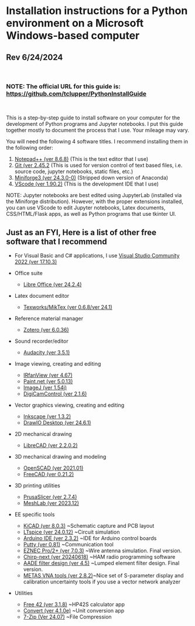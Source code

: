 # Installation instructions for a Python environment on a Microsoft Windows-based computer

## Rev 6/24/2024
<br>

### NOTE: The official URL for this guide is:  https://github.com/tclupper/PythonInstallGuide 
<br>

This is a step-by-step guide to install software on your computer for the development of Python programs and Jupyter notebooks.  I put this guide together mostly to document the process that I use.  Your mileage may vary.

You will need the following 4 software titles. I recommend installing them in the following order:

1) [Notepad++ (ver 8.6.8)](NotepadPlusPlus.md) (This is the text editor that I use)
2) [Git (ver 2.45.2](Git.md)  (This is used for version control of text based files, i.e. source code, jupyter notebooks, static files, etc.)
3) [Miniforge3 (ver 24.3.0-0)](Miniforge.md)  (Stripped down version of Anaconda)
4) [VScode (ver 1.90.2)](VScode.md)  (This is the development IDE that I use)

NOTE: Jupyter notebooks are best edited using JupyterLab (installed via the Miniforge distribution).  However, with the proper extensions installed, you can use VScode to edit Jupyter notebooks, Latex documents, CSS/HTML/Flask apps, as well as Python programs that use tkinter UI.

## Just as an FYI, Here is a list of other free software that I recommend
* For Visual Basic and C# applications, I use [Visual Studio Community 2022 (ver 17.10.3)](https://visualstudio.microsoft.com/vs/community)

* Office suite

    * [Libre Office (ver 24.2.4)](https://www.libreoffice.org)
* Latex document editor
    * [Texworks/MikTex (ver 0.6.8/ver 24.1)](https://miktex.org/download)
* Reference material manager
    * [Zotero (ver 6.0.36)](https://www.zotero.org/download/)
* Sound recorder/editor
    * [Audacity (ver 3.5.1)](https://www.audacityteam.org)
* Image viewing, creating and editing
    * [IRfanView (ver 4.67)](https://www.irfanview.com)
    * [Paint.net (ver 5.0.13)](https://www.getpaint.net)
    * [ImageJ (ver 1.54j)](https://imagej.net/)
    * [DigiCamControl (ver 2.1.6)](https://www.digicamcontrol.com/download)
* Vector graphics viewing, creating and editing
    * [Inkscape (ver 1.3.2)](https://inkscape.org)
    * [DrawIO Desktop (ver 24.6.1)](https://github.com/jgraph/drawio-desktop/releases)
* 2D mechanical drawing
    * [LibreCAD (ver 2.2.0.2)](https://github.com/LibreCAD/LibreCAD/releases)
* 3D mechanical drawing and modeling
    * [OpenSCAD (ver 2021.01)](https://openscad.org/downloads.html)
    * [FreeCAD (ver 0.21.2)](https://www.freecadweb.org)
* 3D printing utilities
    * [PrusaSlicer (ver 2.7.4)](https://www.prusa3d.com/prusaslicer)
    * [MeshLab (ver 2023.12)](https://www.meshlab.net/#download)
* EE specific tools
    * [KiCAD (ver 8.0.3)](https://kicad.org/download/windows/) ~Schematic capture and PCB layout
    * [LTspice (ver 24.0.12)](https://www.analog.com/en/design-center/design-tools-and-calculators/ltspice-simulator.html) ~Circuit simulation
    * [Arduino IDE (ver 2.3.2)](https://www.arduino.cc/en/software) ~IDE for Arduino control boards
    * [Putty (ver 0.81)](https://www.putty.org) ~Communication tool
    * [EZNEC Pro/2+ (ver 7.0.3)](https://www.eznec.com/) ~Wire antenna simulation. Final version.
    * [Chirp-next (ver 20240618)](https://chirp.danplanet.com/projects/chirp/wiki/Download) ~HAM radio programming software
    * [AADE filter design (ver 4.5)](http://www.ke5fx.com/aadeflt.htm) ~Lumped element filter design. Final version.
    * [METAS VNA tools (ver 2.8.2)](https://www.metas.ch/metas/en/home/fabe/hochfrequenz/vna-tools.html)~Nice set of S-parameter display and calibration uncertainty tools if you use a vector network analyzer
* Utilities
    * [Free 42 (ver 3.1.8)](https://thomasokken.com/free42/) ~HP42S calculator app
    * [Convert (ver 4.1.0e)](https://joshmadison.com/convert-for-windows/) ~Unit conversion app
    * [7-Zip (Ver 24.07)](https://www.7-zip.org/) ~File Compression